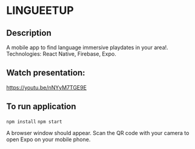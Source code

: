 # LINGUEETUP

## Description
A mobile app to find language immersive playdates in your area!. 
Technologies: React Native, Firebase, Expo.

## Watch presentation:
https://youtu.be/nNYyM7TGE9E

## To run application
`npm install`
`npm start`

A browser window should appear. Scan the QR code with your camera to open Expo on your mobile phone.


